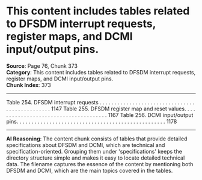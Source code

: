 # This content includes tables related to DFSDM interrupt requests, register maps, and DCMI input/output pins.

**Source**: Page 76, Chunk 373  
**Category**: This content includes tables related to DFSDM interrupt requests, register maps, and DCMI input/output pins.  
**Chunk Index**: 373

---

Table 254. DFSDM interrupt requests . . . . . . . . . . . . . . . . . . . . . . . . . . . . . . . . . . . . . . . . . . . . . . . 1147
Table 255. DFSDM register map and reset values. . . . . . . . . . . . . . . . . . . . . . . . . . . . . . . . . . . . . . 1167
Table 256. DCMI input/output pins. . . . . . . . . . . . . . . . . . . . . . . . . . . . . . . . . . . . . . . . . . . . . . . . . . 1178

---

**AI Reasoning**: The content chunk consists of tables that provide detailed specifications about DFSDM and DCMI, which are technical and specification-oriented. Grouping them under 'specifications' keeps the directory structure simple and makes it easy to locate detailed technical data. The filename captures the essence of the content by mentioning both DFSDM and DCMI, which are the main topics covered in the tables.
